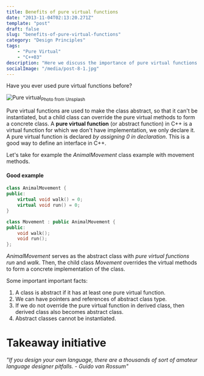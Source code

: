 ```yaml
---
title: Benefits of pure virtual functions
date: "2013-11-04T02:13:20.271Z"
template: "post"
draft: false
slug: "benefits-of-pure-virtual-functions"
category: "Design Principles"
tags:
    - "Pure Virtual"
    - "C++03"
description: "Here we discuss the importance of pure virtual functions."
socialImage: "/media/post-8-1.jpg"
---
```


Have you ever used pure virtual functions before?

![Pure virtual](/media/post-8-1.jpg "Horses")<sub>Photo from Unsplash</sub>

Pure virtual functions are used to make the class abstract, so that it can't be instantiated, but a child class can override the pure virtual methods to form a concrete class. A **pure virtual function** (or abstract function) in C++ is a virtual function for which we don't have implementation, we only declare it. A pure virtual function is declared *by assigning 0 in declaration*. This is a good way to define an interface in C++.

Let's take for example the _AnimalMovement_ class example with movement methods.

#### Good example

```cpp
class AnimalMovement {
public:
    virtual void walk() = 0;
    virtual void run() = 0;
}

class Movement : public AnimalMovement {
public:
    void walk();
    void run();
};
```
_AnimalMovement_ serves as the abstract class with *pure virtual functions* _run_ and _walk_. Then, the child class _Movement_ overrides the virtual methods to form a concrete implementation of the class.

Some important important facts:
1. A class is abstract if it has at least one pure virtual function.
2. We can have pointers and references of abstract class type.
3. If we do not override the pure virtual function in derived class, then derived class also becomes abstract class.
4. Abstract classes cannot be instantiated.


# Takeaway initiative
_"If you design your own language, there are a thousands of sort of amateur language designer pitfalls. - Guido van Rossum"_